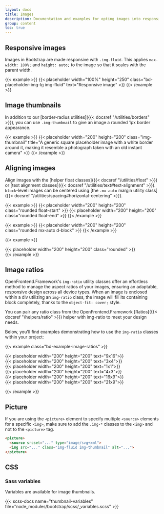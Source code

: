 ```yaml
---
layout: docs
title: Images
description: Documentation and examples for opting images into responsive behavior (so they never become wider than their parent) and add lightweight styles to them—all via classes.
group: content
toc: true
---
```


## Responsive images

Images in Bootstrap are made responsive with `.img-fluid`. This applies `max-width: 100%;` and `height: auto;` to the image so that it scales with the parent width.

{{< example >}}
{{< placeholder width="100%" height="250" class="bd-placeholder-img-lg img-fluid" text="Responsive image" >}}
{{< /example >}}

## Image thumbnails

In addition to our [border-radius utilities]({{< docsref "/utilities/borders" >}}), you can use `.img-thumbnail` to give an image a rounded 1px border appearance.

{{< example >}}
{{< placeholder width="200" height="200" class="img-thumbnail" title="A generic square placeholder image with a white border around it, making it resemble a photograph taken with an old instant camera" >}}
{{< /example >}}

## Aligning images

Align images with the [helper float classes]({{< docsref "/utilities/float" >}}) or [text alignment classes]({{< docsref "/utilities/text#text-alignment" >}}). `block`-level images can be centered using [the `.mx-auto` margin utility class]({{< docsref "/utilities/spacing#horizontal-centering" >}}).

{{< example >}}
{{< placeholder width="200" height="200" class="rounded float-start" >}}
{{< placeholder width="200" height="200" class="rounded float-end" >}}
{{< /example >}}


{{< example >}}
{{< placeholder width="200" height="200" class="rounded mx-auto d-block" >}}
{{< /example >}}

{{< example >}}
<div class="text-center">
  {{< placeholder width="200" height="200" class="rounded" >}}
</div>
{{< /example >}}

## Image ratios

OpenFrontend.Framework's `img-ratio` utility classes offer an effortless method to manage the aspect ratios of your images, ensuring an adaptable, responsive design across all device types. When an image is enclosed within a div utilizing an `img-ratio` class, the image will fill its containing block completely, thanks to the `object-fit: cover;` style.

You can pair any ratio class from the OpenFrontend.Framework [Ratios]({{< docsref "/helpers/ratio" >}}) helper with img-ratio to meet your design needs.

Below, you'll find examples demonstrating how to use the `img-ratio` classes within your project:

{{< example class="bd-example-image-ratios" >}}
<div class="img-ratio ratio-9x16">
{{< placeholder width="200" height="200" text="9x16">}}
</div>

<div class="img-ratio ratio-3x4">
{{< placeholder width="200" height="200" text="3x4">}}
</div>

<div class="img-ratio ratio-1x1">
{{< placeholder width="200" height="200" text="1x1">}}
</div>

<div class="img-ratio ratio-4x3">
{{< placeholder width="200" height="200" text="4x3">}}
</div>

<div class="img-ratio ratio-16x9">
{{< placeholder width="200" height="200" text="16x9">}}
</div>

<div class="img-ratio ratio-21x9">
{{< placeholder width="200" height="200" text="21x9">}}
</div>

{{< /example >}}

## Picture

If you are using the `<picture>` element to specify multiple `<source>` elements for a specific `<img>`, make sure to add the `.img-*` classes to the `<img>` and not to the `<picture>` tag.

```html
<picture>
  <source srcset="..." type="image/svg+xml">
  <img src="..." class="img-fluid img-thumbnail" alt="...">
</picture>
```

## CSS

### Sass variables

Variables are available for image thumbnails.

{{< scss-docs name="thumbnail-variables" file="node_modules/bootstrap/scss/_variables.scss" >}}
